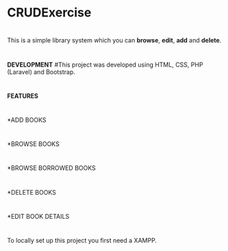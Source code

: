 # CRUDExercise

#
This is a simple library system which you can **browse**, **edit**, **add** and **delete**. 
#
#
**DEVELOPMENT**
#This project was developed using HTML, CSS, PHP (Laravel) and Bootstrap.
#
#
**FEATURES**
#
*ADD BOOKS
#
*BROWSE BOOKS
#
*BROWSE BORROWED BOOKS
#
*DELETE BOOKS
#
*EDIT BOOK DETAILS
#
#
To locally set up this project you first need a XAMPP.
